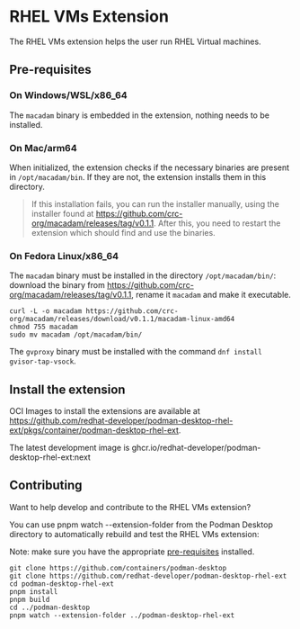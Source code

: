# RHEL VMs Extension

The RHEL VMs extension helps the user run RHEL Virtual machines.

## Pre-requisites

### On Windows/WSL/x86_64

The `macadam` binary is embedded in the extension, nothing needs to be installed.

### On Mac/arm64

When initialized, the extension checks if the necessary binaries are present in `/opt/macadam/bin`. If they are not, the extension installs them in this directory.

> If this installation fails, you can run the installer manually, using the installer found at https://github.com/crc-org/macadam/releases/tag/v0.1.1. After this, you need to restart the extension which should find and use the binaries.

### On Fedora Linux/x86_64

The `macadam` binary must be installed in the directory `/opt/macadam/bin/`: download the binary from https://github.com/crc-org/macadam/releases/tag/v0.1.1, rename it `macadam` and make it executable.

```
curl -L -o macadam https://github.com/crc-org/macadam/releases/download/v0.1.1/macadam-linux-amd64
chmod 755 macadam
sudo mv macadam /opt/macadam/bin/
```

The `gvproxy` binary must be installed with the command `dnf install gvisor-tap-vsock`.


## Install the extension

OCI Images to install the extensions are available at https://github.com/redhat-developer/podman-desktop-rhel-ext/pkgs/container/podman-desktop-rhel-ext.

The latest development image is ghcr.io/redhat-developer/podman-desktop-rhel-ext:next

## Contributing

Want to help develop and contribute to the RHEL VMs extension?

You can use pnpm watch --extension-folder from the Podman Desktop directory to automatically rebuild and test the RHEL VMs extension:

Note: make sure you have the appropriate [pre-requisites](https://github.com/podman-desktop/podman-desktop/blob/main/CONTRIBUTING.md#prerequisites-prepare-your-environment) installed.

```
git clone https://github.com/containers/podman-desktop
git clone https://github.com/redhat-developer/podman-desktop-rhel-ext
cd podman-desktop-rhel-ext
pnpm install
pnpm build
cd ../podman-desktop
pnpm watch --extension-folder ../podman-desktop-rhel-ext
```
